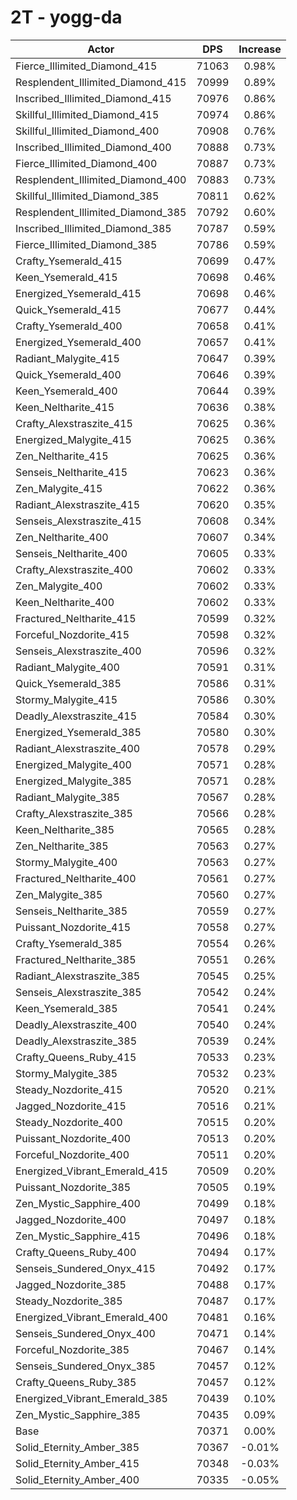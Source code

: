 # 2T - yogg-da
| Actor | DPS | Increase |
|---|:---:|:---:|
|Fierce_Illimited_Diamond_415|71063|0.98%|
|Resplendent_Illimited_Diamond_415|70999|0.89%|
|Inscribed_Illimited_Diamond_415|70976|0.86%|
|Skillful_Illimited_Diamond_415|70974|0.86%|
|Skillful_Illimited_Diamond_400|70908|0.76%|
|Inscribed_Illimited_Diamond_400|70888|0.73%|
|Fierce_Illimited_Diamond_400|70887|0.73%|
|Resplendent_Illimited_Diamond_400|70883|0.73%|
|Skillful_Illimited_Diamond_385|70811|0.62%|
|Resplendent_Illimited_Diamond_385|70792|0.60%|
|Inscribed_Illimited_Diamond_385|70787|0.59%|
|Fierce_Illimited_Diamond_385|70786|0.59%|
|Crafty_Ysemerald_415|70699|0.47%|
|Keen_Ysemerald_415|70698|0.46%|
|Energized_Ysemerald_415|70698|0.46%|
|Quick_Ysemerald_415|70677|0.44%|
|Crafty_Ysemerald_400|70658|0.41%|
|Energized_Ysemerald_400|70657|0.41%|
|Radiant_Malygite_415|70647|0.39%|
|Quick_Ysemerald_400|70646|0.39%|
|Keen_Ysemerald_400|70644|0.39%|
|Keen_Neltharite_415|70636|0.38%|
|Crafty_Alexstraszite_415|70625|0.36%|
|Energized_Malygite_415|70625|0.36%|
|Zen_Neltharite_415|70625|0.36%|
|Senseis_Neltharite_415|70623|0.36%|
|Zen_Malygite_415|70622|0.36%|
|Radiant_Alexstraszite_415|70620|0.35%|
|Senseis_Alexstraszite_415|70608|0.34%|
|Zen_Neltharite_400|70607|0.34%|
|Senseis_Neltharite_400|70605|0.33%|
|Crafty_Alexstraszite_400|70602|0.33%|
|Zen_Malygite_400|70602|0.33%|
|Keen_Neltharite_400|70602|0.33%|
|Fractured_Neltharite_415|70599|0.32%|
|Forceful_Nozdorite_415|70598|0.32%|
|Senseis_Alexstraszite_400|70596|0.32%|
|Radiant_Malygite_400|70591|0.31%|
|Quick_Ysemerald_385|70586|0.31%|
|Stormy_Malygite_415|70586|0.30%|
|Deadly_Alexstraszite_415|70584|0.30%|
|Energized_Ysemerald_385|70580|0.30%|
|Radiant_Alexstraszite_400|70578|0.29%|
|Energized_Malygite_400|70571|0.28%|
|Energized_Malygite_385|70571|0.28%|
|Radiant_Malygite_385|70567|0.28%|
|Crafty_Alexstraszite_385|70566|0.28%|
|Keen_Neltharite_385|70565|0.28%|
|Zen_Neltharite_385|70563|0.27%|
|Stormy_Malygite_400|70563|0.27%|
|Fractured_Neltharite_400|70561|0.27%|
|Zen_Malygite_385|70560|0.27%|
|Senseis_Neltharite_385|70559|0.27%|
|Puissant_Nozdorite_415|70558|0.27%|
|Crafty_Ysemerald_385|70554|0.26%|
|Fractured_Neltharite_385|70551|0.26%|
|Radiant_Alexstraszite_385|70545|0.25%|
|Senseis_Alexstraszite_385|70542|0.24%|
|Keen_Ysemerald_385|70541|0.24%|
|Deadly_Alexstraszite_400|70540|0.24%|
|Deadly_Alexstraszite_385|70539|0.24%|
|Crafty_Queens_Ruby_415|70533|0.23%|
|Stormy_Malygite_385|70532|0.23%|
|Steady_Nozdorite_415|70520|0.21%|
|Jagged_Nozdorite_415|70516|0.21%|
|Steady_Nozdorite_400|70515|0.20%|
|Puissant_Nozdorite_400|70513|0.20%|
|Forceful_Nozdorite_400|70511|0.20%|
|Energized_Vibrant_Emerald_415|70509|0.20%|
|Puissant_Nozdorite_385|70505|0.19%|
|Zen_Mystic_Sapphire_400|70499|0.18%|
|Jagged_Nozdorite_400|70497|0.18%|
|Zen_Mystic_Sapphire_415|70496|0.18%|
|Crafty_Queens_Ruby_400|70494|0.17%|
|Senseis_Sundered_Onyx_415|70492|0.17%|
|Jagged_Nozdorite_385|70488|0.17%|
|Steady_Nozdorite_385|70487|0.17%|
|Energized_Vibrant_Emerald_400|70481|0.16%|
|Senseis_Sundered_Onyx_400|70471|0.14%|
|Forceful_Nozdorite_385|70467|0.14%|
|Senseis_Sundered_Onyx_385|70457|0.12%|
|Crafty_Queens_Ruby_385|70457|0.12%|
|Energized_Vibrant_Emerald_385|70439|0.10%|
|Zen_Mystic_Sapphire_385|70435|0.09%|
|Base|70371|0.00%|
|Solid_Eternity_Amber_385|70367|-0.01%|
|Solid_Eternity_Amber_415|70348|-0.03%|
|Solid_Eternity_Amber_400|70335|-0.05%|
